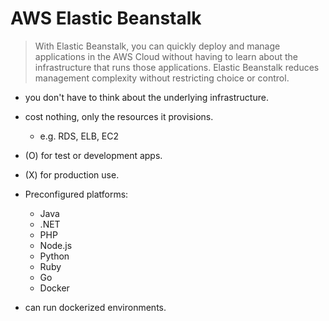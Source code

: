 # AWS Elastic Beanstalk
> With Elastic Beanstalk, you can quickly deploy and manage applications in the AWS Cloud without having to learn about the infrastructure that runs those applications. Elastic Beanstalk reduces management complexity without restricting choice or control.

- you don't have to think about the underlying infrastructure.

- cost nothing, only the resources it provisions.
  - e.g. RDS, ELB, EC2

- (O) for test or development apps.
- (X) for production use.

- Preconfigured platforms:
  - Java
  - .NET
  - PHP
  - Node.js
  - Python
  - Ruby
  - Go
  - Docker

- can run dockerized environments.
